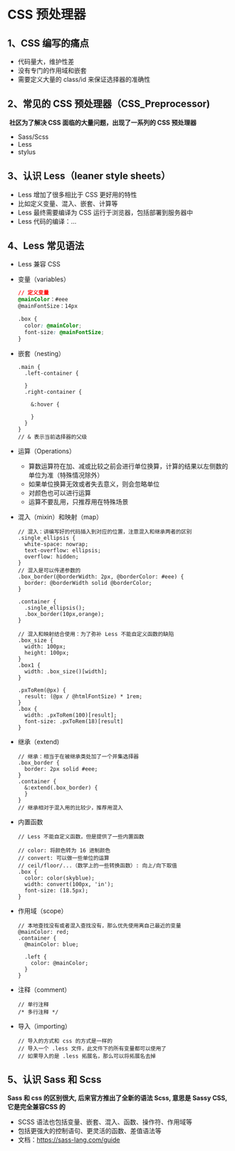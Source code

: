 # CSS 预处理器



## 1、CSS 编写的痛点

- 代码量大，维护性差
- 没有专门的作用域和嵌套
- 需要定义大量的 class/id 来保证选择器的准确性



## 2、常见的 CSS 预处理器（CSS_Preprocessor)

​	**社区为了解决 CSS 面临的大量问题，出现了一系列的 CSS 预处理器**

- Sass/Scss
- Less
- stylus



## 3、认识 Less（leaner style sheets）

- Less 增加了很多相比于 CSS 更好用的特性
- 比如定义变量、混入、嵌套、计算等
- Less 最终需要编译为 CSS 运行于浏览器，包括部署到服务器中
- Less 代码的编译：...



## 4、Less 常见语法

- Less 兼容 CSS

- 变量（variables）

  ```css
  // 定义变量
  @mainColor：#eee
  @mainFontSize：14px
  
  .box {
    color: @mainColor;
    font-size: @mainFontSize;
  }
  ```

- 嵌套（nesting）

  ```less
  .main {
    .left-container {
      
    }
    .right-container {
      
      &:hover {
        
      }
    }
  }
  // & 表示当前选择器的父级
  ```

- 运算（Operations）

  - 算数运算符在加、减或比较之前会进行单位换算，计算的结果以左侧数的单位为准（特殊情况除外）
  - 如果单位换算无效或者失去意义，则会忽略单位
  - 对颜色也可以进行运算
  - 运算不要乱用，只推荐用在特殊场景

- 混入（mixin）和映射（map）

  ```less
  // 混入：讲编写好的代码插入到对应的位置，注意混入和继承两者的区别
  .single_ellipsis {
    white-space: nowrap;
    text-overflow: ellipsis;
    overflow: hidden;
  }
  // 混入是可以传递参数的
  .box_border(@borderWidth: 2px, @borderColor: #eee) {
    border: @borderWidth solid @borderColor;
  }
  
  .container {
    .single_ellipsis();
    .box_border(10px,orange);
  }
  
  // 混入和映射结合使用：为了弥补 Less 不能自定义函数的缺陷
  .box_size {
    width: 100px;
    height: 100px;
  }
  .box1 {
    width: .box_size()[width];
  }
  
  .pxToRem(@px) {
    result: (@px / @htmlFontSize) * 1rem;
  }
  .box {
    width: .pxToRem(100)[result];
    font-size: .pxToRem(18)[result]
  }
  ```

  

- 继承（extend) 

  ```less
  // 继承：相当于在被继承类处加了一个并集选择器
  .box_border {
    border: 2px solid #eee;
  }
  .container {
    &:extend(.box_border) {
    }
  }
  // 继承相对于混入用的比较少，推荐用混入
  ```

- 内置函数

  ```less
  // Less 不能自定义函数，但是提供了一些内置函数
  
  // color: 将颜色转为 16 进制颜色
  // convert: 可以做一些单位的运算
  // ceil/floor/...（数学上的一些转换函数）: 向上/向下取值
  .box {
    color: color(skyblue);
    width: convert(100px, 'in');
    font-size: (18.5px);
  }
  
  ```

- 作用域（scope）

  ```less
  // 本地查找没有或者混入查找没有，那么优先使用离自己最近的变量
  @mainColor: red;
  .container {
    @mainColor: blue;
    
    .left {
      color: @mainColor;
    }
  }
  ```

- 注释（comment）

  ```
  // 单行注释
  /* 多行注释 */
  ```

- 导入（importing）

  ```
  // 导入的方式和 css 的方式是一样的
  // 导入一个 .less 文件，此文件下的所有变量都可以使用了
  // 如果导入的是 .less 拓展名，那么可以将拓展名去掉
  ```



## 5、认识 Sass 和 Scss

**Sass 和 css 的区别很大, 后来官方推出了全新的语法 Scss, 意思是 Sassy CSS, 它是完全兼容CSS 的**

- SCSS 语法也包括变量、嵌套、混入、函数、操作符、作用域等
- 包括更强大的控制语句、更灵活的函数、差值语法等
- 文档：https://sass-lang.com/guide



